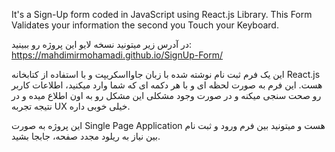 It's a Sign-Up form coded in JavaScript using React.js Library. This Form Validates your information the second you Touch your Keyboard.

در آدرس زیر میتونید نسخه لایو این پروژه رو ببینید: https://mahdimirmohamadi.github.io/SignUp-Form/

این یک فرم ثبت نام نوشته شده با زبان جاوااسکریپت و با استفاده از کتابخانه React.js هست. این فرم به صورت لحظه ای و با هر دکمه ای که شما وارد میکنید، اطلاعات کاربر رو صحت سنجی میکنه و در صورت وجود مشکلی این مشکل رو به اون اطلاع میده و در نتیجه تجربه UX خیلی خوبی داره.

این پروژه به صورت Single Page Application هست و میتونید بین فرم ورود و ثبت نام بین نیاز به ریلود مجدد صفحه، جابجا بشید.
